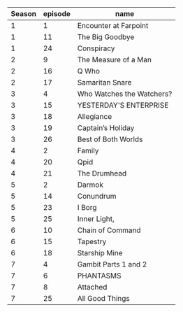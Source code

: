 |Season|episode|name
|------|-------|----
|1|1|Encounter at Farpoint
|1|11|The Big Goodbye
|1|24|Conspiracy
|2|9|The Measure of a Man
|2|16|Q Who
|2|17|Samaritan Snare
|3|4|Who Watches the Watchers?
|3|15|YESTERDAY'S ENTERPRISE
|3|18|Allegiance
|3|19|Captain’s Holiday
|3|26|Best of Both Worlds
|4|2|Family
|4|20|Qpid
|4|21|The Drumhead
|5|2|Darmok
|5|14|Conundrum
|5|23|I Borg
|5|25|Inner Light,
|6|10|Chain of Command
|6|15|Tapestry
|6|18|Starship Mine
|7|4|Gambit Parts 1 and 2
|7|6|PHANTASMS
|7|8|Attached
|7|25|All Good Things
